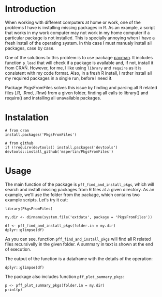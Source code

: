 # Introduction

When working with different computers at home or work, one of the problems I have is installing missing packages in R. As an example, a script that works in my work computer may not work in my home computer if a particular package is not installed.  This is specially annoying when I have a fresh install of the operating system. In this case I must manualy install all packages, case by case. 

One of the solutions to this problem is to use package [pacman](https://CRAN.R-project.org/package=pacman). It includes function `p_load` that will check if a package is available and, if not, install it from CRAN. However, for me, I like using `library` and `require` as it is consistent with my code format. Also, in a fresh R install, I rather install all my required packages in a single run, before I need it. 

Package PkgsFromFiles solves this issue by finding and parsing all R related files (.R, .Rmd, .Rnw) from a given folder, finding all calls to library() and require() and installing all unavailable packages.

# Instalation

```{r, eval=FALSE}
# from cran 
install.packages('PkgsFromFiles')

# from github
if (!require(devtools)) install.packages('devtools')
devtools::install_github('msperlin/PkgsFromFiles')
```

# Usage

The main function of the package is `pff_find_and_install_pkgs`, which will search and install missing packages from R files at a given directory. As an example, we'll use the folder from the package, which contains two example scripts. Let's try it out:

```{r, eval=FALSE}
library(PkgsFromFiles)

my.dir <- dirname(system.file('extdata', package = 'PkgsFromFiles'))

df <- pff_find_and_install_pkgs(folder.in = my.dir)
dplyr::glimpse(df)
```

As you can see, function `pff_find_and_install_pkgs` will find all R related files recursivelly in the given folder. A summary in text is shown at the end of execution. 

The output of the function is a dataframe with the details of the operation:

```{r, eval=TRUE}
dplyr::glimpse(df)
```

The package also includes function `pff_plot_summary_pkgs`:

```{r, eval=FALSE}
p <- pff_plot_summary_pkgs(folder.in = my.dir)
print(p)
```


